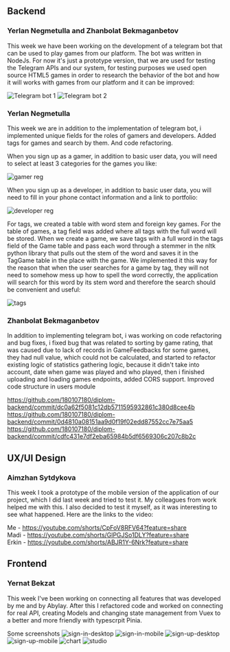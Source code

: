 
## Backend
### Yerlan Negmetulla and Zhanbolat Bekmaganbetov

This week we have been working on the development of a telegram bot that can be used to play games from our platform. The bot was written in NodeJs. For now it's just a prototype version, that we are used for testing the Telegram APIs and our system, for testing purposes we used open source HTML5 games in order to research the behavior of the bot and how it will works with games from our platform and it can be improved:

![Telegram bot 1](./week12/telegram_bot_1.jpg)
![Telegram bot 2](./week12/telegram_bot_2.jpg)

### Yerlan Negmetulla

This week we are in addition to the implementation of telegram bot, i implemented unique fields for the roles of gamers and developers. Added tags for games and search by them. And code refactoring.

When you sign up as a gamer, in addition to basic user data, you will need to select at least 3 categories for the games you like:

![gamer reg](./week12/yn1.png)

When you sign up as a developer, in addition to basic user data, you will need to fill in your phone contact information and a link to portfolio:

![developer reg](./week12/yn2.png)

For tags, we created a table with word stem and foreign key games. For the table of games, a tag field was added where all tags with the full word will be stored. When we create a game, we save tags with a full word in the tags field of the Game table and pass each word through a stemmer in the nltk python library that pulls out the stem of the word and saves it in the TagGame table in the place with the game. We implemented it this way for the reason that when the user searches for a game by tag, they will not need to somehow mess up how to spell the word correctly, the application will search for this word by its stem word and therefore the search should be convenient and useful:

![tags](./week12/yn3.png)

### Zhanbolat Bekmaganbetov

In addition to implementing telegram bot, i was working on code refactoring and bug fixes, i fixed bug that was related to sorting by game rating, that was caused due to lack of records in GameFeedbacks for some games, they had null value, which could not be calculated, and started to refactor existing logic of statistics gathering logic, because it didn't take into account, date when game was played and who played, then i finished uploading and loading games endpoints, added CORS support. Improved code structure in users module

https://github.com/180107180/diplom-backend/commit/dc0a62f5081c12db5711595932861c380d8cee4b
https://github.com/180107180/diplom-backend/commit/0d4810a08151aa9d0f19f02edd87552cc7e75aa5
https://github.com/180107180/diplom-backend/commit/cdfc431e7df2eba65984b5df6569306c207c8b2c

## UX/UI Design
### Aimzhan Sytdykova
This week I took a prototype of the mobile version of the application of our project, which I did last week and tried to test it. My colleagues from work helped me with this. I also decided to test it myself, as it was interesting to see what happened. Here are the links to the video:

Me - https://youtube.com/shorts/CpFoV8RFV64?feature=share \
Madi - https://youtube.com/shorts/GlPGJSo1DLY?feature=share \
Erkin - https://youtube.com/shorts/ABJR1Y-6Nrk?feature=share

## Frontend
### Yernat Bekzat
This week I've been working on connecting all features that was developed by me and by Abylay. After this I refactored code and worked on  connecting for real API, creating Models and changing state management from Vuex to a better and more friendly with typescrpit Pinia.

Some screenshots
![sign-in-desktop](./week12/sign-in-desktop.png)
![sign-in-mobile](./week12/sign-in-mobile.png)
![sign-up-desktop](./week12/sign-up-desktop.png)
![sign-up-mobile](./week12/sign-up-mobile.png)
![chart](./week12/chart.png)
![studio](./week12/studio.png)
